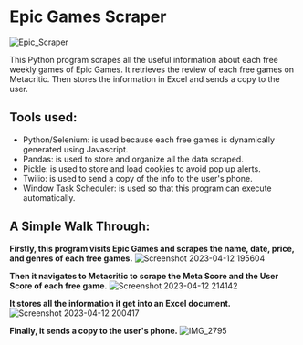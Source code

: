 # Epic Games Scraper 

![Epic_Scraper](https://user-images.githubusercontent.com/90666615/231628758-31352eb0-3121-4a50-b258-06f82e354451.png)

<p>This Python program scrapes all the useful information about each free weekly games of Epic Games.
It retrieves the review of each free games on Metacritic. Then stores the information in Excel and sends a copy to the user. </p>

## Tools used:
- Python/Selenium: is used because each free games is dynamically generated using Javascript.
- Pandas: is used to store and organize all the data scraped.
- Pickle: is used to store and load cookies to avoid pop up alerts.
- Twilio:  is used to send a copy of the info to the user's phone. 
- Window Task Scheduler: is used so that this program can execute automatically.


## A Simple Walk Through:
**Firstly, this program visits Epic Games and scrapes the name, date, price, and genres of each free games.**
![Screenshot 2023-04-12 195604](https://user-images.githubusercontent.com/90666615/231624729-ca16de6c-0361-4a6b-a464-a9bd7412a489.png)

**Then it navigates to Metacritic to scrape the Meta Score and the User Score of each free game.**
![Screenshot 2023-04-12 214142](https://user-images.githubusercontent.com/90666615/231625332-726b2ecb-ba86-44e7-972e-eb7343eafbe0.png)


**It stores all the information it get into an Excel document.**
![Screenshot 2023-04-12 200417](https://user-images.githubusercontent.com/90666615/231625379-75cbe3b7-4781-423a-8973-ac2fdf3f57e0.png)

**Finally, it sends a copy to the user's phone.**
![IMG_2795](https://user-images.githubusercontent.com/90666615/231625426-e577f961-752d-41c9-8c95-cd119fe5f466.jpeg)
